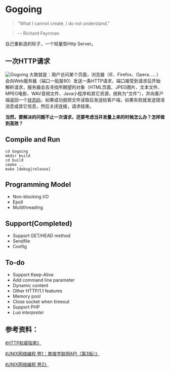 # Gogoing
>"What I cannot create, I do not understand."

>-- Richard Feynman

自己重新造的轮子，一个轻量型Http Server。

## 一次HTTP请求
![Gogoing](https://github.com/tangwz/WebServer/blob/master/docs/WebServer.png)
大致就是：用户访问某个页面，浏览器（IE、Firefox、Opera……）会向Web服务器（端口一般是80）发送一条HTTP请求，端口接受到请求后开始解析请求，服务器会去寻找所期望的对象（HTML页面、JPEG图片、文本文件、MPEG电影、WAV音频文件、Java小程序和其它资源，统称为“文件”），并向客户端返回一个[状态码](https://zh.wikipedia.org/wiki/HTTP%E7%8A%B6%E6%80%81%E7%A0%81)，如果成功就把文件读取后发送给客户端，如果失败就发送错误消息或其它信息，然后关闭连接，请求结束。

**当然，要解决的问题不止一次请求，还要考虑当并发量上来的时候怎么办？怎样做到高效？**

## Compile and Run
```
cd Gogoing
mkdir build
cd build
cmake ..
make [debug|release]
```

## Programming Model

 - Non-blocking I/O
 - Epoll
 - Multithreading

## Support(Completed)

 - Support GET/HEAD method
 - Sendfile
 - Config

## To-do

 - Support Keep-Alive
 - Add command line parameter
 - Dynamic content
 - Other HTTP/1.1 features
 - Memory pool
 - Close socket when timeout
 - Support PHP
 - *Lua interpreter*

## 参考资料：
[《HTTP权威指南》](http://book.douban.com/subject/10746113/)

[《UNIX网络编程 卷1：套接字联网API（第3版）》](http://book.douban.com/subject/4859464/)

[《UNIX网络编程 卷2》](http://book.douban.com/subject/4118577/)
